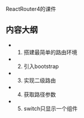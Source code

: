 ReactRouter4的课件

## 内容大纲

- 1. 搭建最简单的路由环境
- 2. 引入bootstrap
- 3. 实现二级路由
- 4. 获取路径参数
- 5. switch只显示一个组件